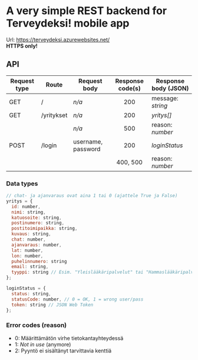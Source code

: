 # A very simple REST backend for Terveydeksi! mobile app

Url: https://terveydeksi.azurewebsites.net/  
**HTTPS only!**

## API
| Request type | Route      | Request body       |Response code(s)| Response body (JSON) |
|--------------|------------|--------------------|:--------------:|----------------------|
| GET          | /          | _n/a_              | 200            | message: _string_    |
| GET          | /yritykset | _n/a_              | 200            | _yritys[]_           |
|              |            | _n/a_              | 500            | reason: _number_     |
| POST         | /login     | username, password | 200            | _loginStatus_        |
|              |            |                    | 400, 500       | reason: _number_     |

### Data types
```javascript
// chat- ja ajanvaraus ovat aina 1 tai 0 (ajattele True ja False)
yritys = {
  id: number,
  nimi: string,
  katuosoite: string,
  postinumero: string,
  postitoimipaikka: string,
  kuvaus: string,
  chat: number,
  ajanvaraus: number,
  lat: number,
  lon: number,
  puhelinnumero: string
  email: string,
  tyyppi: string // Esim. "Yleislääkäripalvelut" tai "Hammaslääkäripalvelut"
};

loginStatus = {
  status: string,
  statusCode: number, // 0 = OK, 1 = wrong user/pass
  token: string // JSON Web Token
};
```
### Error codes (reason)
* 0: Määrittämätön virhe tietokantayhteydessä
* 1: _Not in use_ (anymore)
* 2: Pyyntö ei sisältänyt tarvittavia kenttiä
